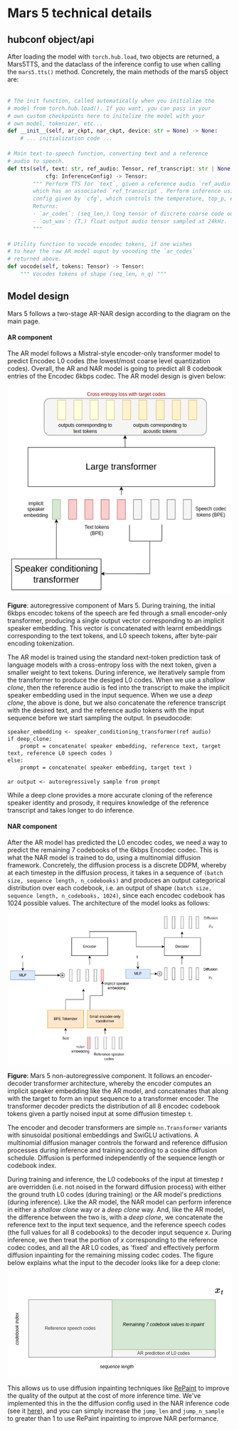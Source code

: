 # Mars 5 technical details

## hubconf object/api


After loading the model with `torch.hub.load`, two objects are returned, a Mars5TTS, and the dataclass of the inference config to use when calling the `mars5.tts()` method.
Concretely, the main methods of the mars5 object are:

```python

# The init function, called automatically when you initialize the 
# model from torch.hub.load(). If you want, you can pass in your
# own custom checkpoints here to initalize the model with your 
# own model, tokenizer, etc...
def __init__(self, ar_ckpt, nar_ckpt, device: str = None) -> None:
    # ... initialization code ...

# Main text-to-speech function, converting text and a reference
# audio to speech. 
def tts(self, text: str, ref_audio: Tensor, ref_transcript: str | None, 
            cfg: InferenceConfig) -> Tensor:
        """ Perform TTS for `text`, given a reference audio `ref_audio` (of shape [sequence_length,], sampled at 24kHz) 
        which has an associated `ref_transcript`. Perform inference using the inference 
        config given by `cfg`, which controls the temperature, top_p, etc...
        Returns:
        - `ar_codes`: (seq_len,) long tensor of discrete coarse code outputs from the AR model.
        - `out_wav`: (T,) float output audio tensor sampled at 24kHz.
        """

# Utility function to vocode encodec tokens, if one wishes 
# to hear the raw AR model ouput by vocoding the `ar_codes` 
# returned above.
def vocode(self, tokens: Tensor) -> Tensor:
    """ Vocodes tokens of shape (seq_len, n_q) """
```


## Model design

Mars 5 follows a two-stage AR-NAR design according to the diagram on the main page.

#### AR component

The AR model follows a Mistral-style encoder-only transformer model to predict Encodec L0 codes (the lowest/most coarse level quantization codes).
Overall, the AR and NAR model is going to predict all 8 codebook entries of the Encodec 6kbps codec. 
The AR model design is given below:

![Mars 5 AR architecture](/docs/assets/mars5_AR_arch.png)

**Figure**: autoregressive component of Mars 5. During training, the initial 6kbps encodec tokens of the speech are fed through a small encoder-only transformer, producing a single output vector corresponding to an implicit speaker embedding.
This vector is concatenated with learnt embeddings corresponding to the text tokens, and L0 speech tokens, after byte-pair encoding tokenization. 


The AR model is trained using the standard next-token prediction task of language models with a cross-entropy loss with the next token, given a smaller weight to text tokens. 
During inference, we iteratively sample from the transformer to produce the desiged L0 codes. 
When we use a _shallow clone_, then the reference audio is fed into the transcript to make the implicit speaker embedding used in the input sequence.
When we use a _deep clone_, the above is done, but we also concatenate the reference transcript with the desired text, and the reference audio tokens with the input sequence before we start sampling the output.
In pseudocode:

```
speaker_embedding <- speaker_conditioning_transformer(ref audio)
if deep_clone:
    prompt = concatenate( speaker embedding, reference text, target text, reference L0 speech codes )
else:
    prompt = concatenate( speaker embedding, target text )

ar output <- autoregressively sample from prompt
```

While a deep clone provides a more accurate cloning of the reference speaker identity and prosody, it requires knowledge of the reference transcript and takes longer to do inference.

#### NAR component

After the AR model has predicted the L0 encodec codes, we need a way to predict the remaining 7 codebooks of the 6kbps Encodec codec.
This is what the NAR model is trained to do, using a multinomial diffusion framework.
Concretely, the diffusion process is a discrete DDPM, whereby at each timestep in the diffusion process, it takes in a sequence of `(batch size, sequence length, n_codebooks)` and produces an output categorical distribution over each codebook, i.e. an output of shape `(batch size, sequence length, n_codebooks, 1024)`, since each encodec codebook has 1024 possible values.
The architecture of the model looks as follows:


![Mars 5 NAR architecture](/docs/assets/mars5_NAR_arch.png)

**Figure**: Mars 5 non-autoregressive component. It follows an encoder-decoder transformer architecture, whereby the encoder computes an implicit speaker embedding like the AR model, and concatenates that along with the target to form an input sequence to a transformer encoder. The transformer decoder predicts the distribution of all 8 encodec codebook tokens given a partly noised input at some diffusion timestep `t`.


The encoder and decoder transformers are simple `nn.Transformer` variants with sinusoidal positional embeddings and SwiGLU activations.
A multinomial diffusion manager controls the forward and reference diffusion processes during inference and training according to a cosine diffusion schedule. 
Diffusion is performed independently of the sequence length or codebook index. 

During training and inference, the L0 codebooks of the input at timestep $t$ are overridden (i.e. not noised in the forward diffusion process) with either the ground truth L0 codes (during training) or the AR model's predictions (during inference).
Like the AR model, the NAR model can perform inference in either a _shallow clone_ way or a _deep clone_ way.
And, like the AR model, the difference between the two is, with a _deep clone_, we concatenate the reference text to the input text sequence, and the reference speech codes (the full values for all 8 codebooks) to the decoder input sequence $x$.
During inference, we then treat the portion of $x$ corresponding to the reference codec codes, and all the AR L0 codes, as 'fixed' and effectively perform diffusion inpainting for the remaining missing codec codes. 
The figure below explains what the input to the decoder looks like for a deep clone:

![NAR decoder input for deep clone](/docs/assets/NAR_inpainting_diagram.png)

This allows us to use diffusion inpainting techniques like [RePaint](https://arxiv.org/abs/2201.09865) to improve the quality of the output at the cost of more inference time. 
We've implemented this in the the diffusion config used in the NAR inference code (see it [here](/mars5/diffuser.py)), and you can simply increase the `jump_len` and `jump_n_sample` to greater than 1 to use RePaint inpainting to improve NAR performance. 


